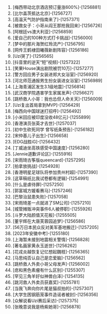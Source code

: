 
1. [梅西带动北京酒店预订量涨600%]-[1256881]
1. [比尔盖茨抵达北京]-[1256727]
1. [高温天气防护指南来了]-[1257371]
1. [被救女子：小哥从阎王那抢我回来]-[1256726]
1. [阿根廷vs澳大利亚]-[1256859]
1. [爱自己的100种方式打卡挑战]-[1256000]
1. [梦中的那片海贺红玲流产]-[1256795]
1. [网传王鹤棣田曦薇新剧阵容]-[1256186]
1. [Uzi哭了]-[1256565]
1. [抖音里的逆天“短”视频]-[1257322]
1. [笑果House演出剧院被罚10万]-[1257277]
1. [警方回应男子女装进郑大女浴室]-[1256920]
1. [河北师范通报男生扮女装进女浴室]-[1256989]
1. [上海青浦区发生3.1级地震]-[1256814]
1. [武汉商学院遇害学生家属发声]-[1256627]
1. [跳桥救人小哥：我也怂但人命关天]-[1256009]
1. [Uzi复出首局拿到MVP]-[1256429]
1. [梅西向中国球迷打招呼]-[1256492]
1. [小米回应被印度没收48亿元]-[1255899]
1. [香港演员张英才去世]-[1257037]
1. [初中生砍死同学 曾写纸条预告]-[1256182]
1. [宋仲基儿子出生]-[1256658]
1. [EDG战胜iG]-[1256432]
1. [丁威迪坐高铁感受中国速度]-[1256280]
1. [Jennie道歉评论区]-[1255916]
1. [宋雨琦古筝版queencard]-[1257295]
1. [拍拿放挑战]-[1254928]
1. [香港明星足球队将参加贵州村超]-[1257390]
1. [这草稿纸比我试卷都有逻辑]-[1254991]
1. [什么是虐待罪]-[1257250]
1. [郭富城方媛看赛马]-[1257246]
1. [巴黎治鼠患失败]-[1257058]
1. [宋雨琦差一点就进了SM公司]-[1257210]
1. [城管摊贩冲突事件6人被停职]-[1255926]
1. [斗罗大陆颜值天花板]-[1255505]
1. [董宇辉在大唐芙蓉园追梦]-[1256586]
1. [56万日本民众反对美军基地搬迁]-[1257205]
1. [2023年安徽中考]-[1255180]
1. [上海暂未接到地震相关警情]-[1256828]
1. [著名画家黄永玉逝世]-[1256262]
1. [花戎炎越恢复记忆想起魏枝]-[1256365]
1. [马思纯否认自己是恋爱脑]-[1256562]
1. [跳桥救人外卖小哥父母发声]-[1256002]
1. [痣和黑色素瘤有什么区别]-[1255307]
1. [罕见三角羊好似神兽白泽]-[1254135]
1. [跳河救人外卖员获嘉奖]-[1255781]
1. [当我飞奔向你片尾是猫叔拍的]-[1257307]
1. [大学生困钢筋笼事件造谣者被封]-[1256356]
1. [众解说看Uzi赛后采访]-[1257375]
1. [张晚意说我是杨紫她哥]-[1256878]